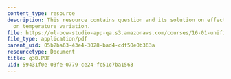 ```yaml
---
content_type: resource
description: This resource contains question and its solution on effect of axial velocity
  on temperature variation.
file: https://ol-ocw-studio-app-qa.s3.amazonaws.com/courses/16-01-unified-engineering-i-ii-iii-iv-fall-2005-spring-2006/59431f0e03fe0779ce24fc51c7ba1563_q30.PDF
file_type: application/pdf
parent_uid: 05b2ba63-43e4-3028-bad4-cdf50e0b363a
resourcetype: Document
title: q30.PDF
uid: 59431f0e-03fe-0779-ce24-fc51c7ba1563
---
```

